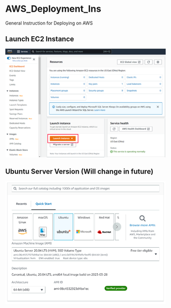 # AWS_Deployment_Ins
General Instruction for Deploying on AWS

## Launch EC2 Instance
<img src="./Resources/LaunchEC2.png">

## Ubuntu Server Version (Will change in future)
<img src="./Resources/UbuntuServer.png">

